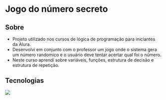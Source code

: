 # **Jogo do número secreto**

## Sobre
- Projeto utilizado nos cursos de lógica de programação para iniciantes da Alura.
- Desenvolvi em conjunto com o professor um jogo onde o sistema gera um número randomico e o usuário deve tentar acertar qual foi o número.
- Neste curso aprendi sobre variáveis, funções, estrutura de decisão e estrutura de repetição.

## Tecnologias
<p align="left">
  <a href="https://skillicons.dev">
    <img src="https://skillicons.dev/icons?i=js,html,css" />
</p>

